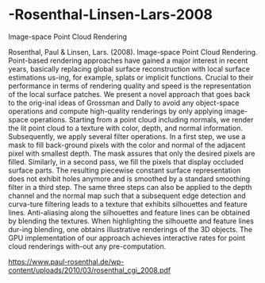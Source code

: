 # -Rosenthal-Linsen-Lars-2008
Image-space Point Cloud Rendering

Rosenthal, Paul & Linsen, Lars. (2008). Image-space Point Cloud Rendering. Point-based rendering approaches have gained a major interest in recent years, basically replacing global surface reconstruction with local surface estimations us-ing, for example, splats or implicit functions. Crucial to their performance in terms of rendering quality and speed is the representation of the local surface patches. We present a novel approach that goes back to the orig-inal ideas of Grossman and Dally to avoid any object-space operations and compute high-quality renderings by only applying image-space operations. Starting from a point cloud including normals, we render the lit point cloud to a texture with color, depth, and normal information. Subsequently, we apply several filter operations. In a first step, we use a mask to fill back-ground pixels with the color and normal of the adjacent pixel with smallest depth. The mask assures that only the desired pixels are filled. Similarly, in a second pass, we fill the pixels that display occluded surface parts. The resulting piecewise constant surface representation does not exhibit holes anymore and is smoothed by a standard smoothing filter in a third step. The same three steps can also be applied to the depth channel and the normal map such that a subsequent edge detection and curva-ture filtering leads to a texture that exhibits silhouettes and feature lines. Anti-aliasing along the silhouettes and feature lines can be obtained by blending the textures. When highlighting the silhouette and feature lines dur-ing blending, one obtains illustrative renderings of the 3D objects. The GPU implementation of our approach achieves interactive rates for point cloud renderings with-out any pre-computation.

https://www.paul-rosenthal.de/wp-content/uploads/2010/03/rosenthal_cgi_2008.pdf
